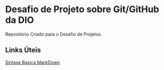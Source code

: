 # Desafio de Projeto sobre Git/GitHub da DIO
Repositório Criado para o Desafio de Projetos. 

## Links Úteis
[Sintaxe Basica MarkDown](https://www.markdownguide.org/basic-syntax/)
